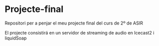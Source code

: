 # Projecte-final
Repositori per a penjar el meu projecte final del curs de 2º de ASIR

El projecte consistirá en un servidor de streaming de audio en Icecast2 i liquidSoap
